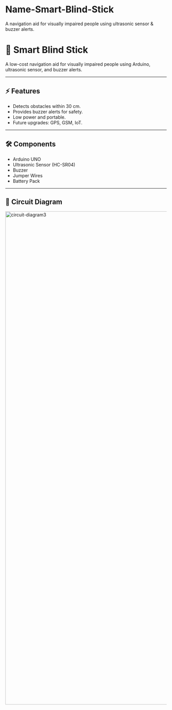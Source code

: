 # Name-Smart-Blind-Stick
A navigation aid for visually impaired people using ultrasonic sensor &amp; buzzer alerts.
# 🦯 Smart Blind Stick

A low-cost navigation aid for visually impaired people using Arduino, ultrasonic sensor, and buzzer alerts.

---

## ⚡ Features
- Detects obstacles within 30 cm.
- Provides buzzer alerts for safety.
- Low power and portable.
- Future upgrades: GPS, GSM, IoT.

---

## 🛠️ Components
- Arduino UNO
- Ultrasonic Sensor (HC-SR04)
- Buzzer
- Jumper Wires
- Battery Pack

---

## 🔌 Circuit Diagram
<img width="1024" height="1536" alt="circuit-diagram3" src="https://github.com/user-attachments/assets/f737f73f-66b1-445d-98dd-ad6dd239104e" />

